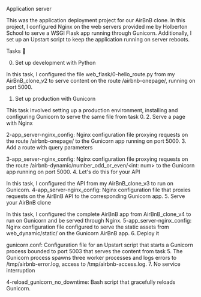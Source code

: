 Application server

This was the application deployment project for our AirBnB clone. In this project, I configured Nginx on the web servers provided me by Holberton School to serve a WSGI Flask app running through Gunicorn. Additionally, I set up an Upstart script to keep the application running on server reboots.

Tasks 📃

0. Set up development with Python

In this task, I configured the file web_flask/0-hello_route.py from my AirBnB_clone_v2 to serve content on the route /airbnb-onepage/, running on port 5000.
1. Set up production with Gunicorn

This task involved setting up a production environment, installing and configuring Gunicorn to serve the same file from task 0.
2. Serve a page with Nginx

2-app_server-nginx_config: Nginx configuration file proxying requests on the route /airbnb-onepage/ to the Gunicorn app running on port 5000.
3. Add a route with query parameters

3-app_server-nginx_config: Nginx configuration file proxying requests on the route /airbnb-dynamic/number_odd_or_even/<int: num> to the Gunicorn app running on port 5000.
4. Let's do this for your API

In this task, I configured the API from my AirBnB_clone_v3 to run on Gunicorn.
4-app_server-nginx_config: Nginx configuration file that proxies requests on the AirBnB API to the corresponding Gunicorn app.
5. Serve your AirBnB clone

In this task, I configured the complete AirBnB app from AirBnB_clone_v4 to run on Gunicorn and be served through Nginx.
5-app_server-nginx_config: Nginx configuration file configured to serve the static assets from web_dynamic/static/ on the Gunicorn AirBnB app.
6. Deploy it

gunicorn.conf: Configuration file for an Upstart script that starts a Gunicorn process bounded to port 5003 that serves the content from task 5.
The Gunicorn process spawns three worker processes and logs errors to /tmp/airbnb-error.log, access to /tmp/airbnb-access.log.
7. No service interruption

4-reload_gunicorn_no_downtime: Bash script that gracefully reloads Gunicorn.

